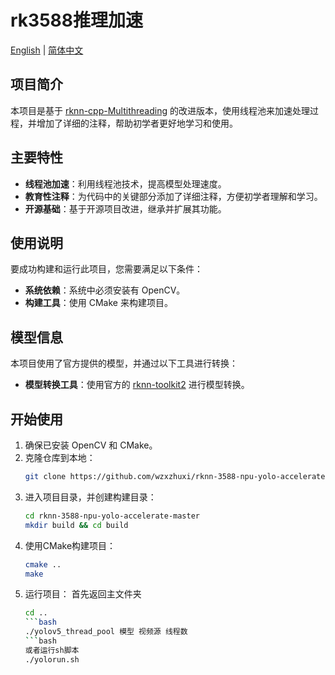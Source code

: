 # rk3588推理加速

[English](README.md) | [简体中文](README.zh.md)

## 项目简介

本项目是基于 [rknn-cpp-Multithreading](https://github.com/leafqycc/rknn-cpp-Multithreading?tab=readme-ov-file) 的改进版本，使用线程池来加速处理过程，并增加了详细的注释，帮助初学者更好地学习和使用。

## 主要特性

- **线程池加速**：利用线程池技术，提高模型处理速度。
- **教育性注释**：为代码中的关键部分添加了详细注释，方便初学者理解和学习。
- **开源基础**：基于开源项目改进，继承并扩展其功能。

## 使用说明

要成功构建和运行此项目，您需要满足以下条件：

- **系统依赖**：系统中必须安装有 OpenCV。
- **构建工具**：使用 CMake 来构建项目。

## 模型信息

本项目使用了官方提供的模型，并通过以下工具进行转换：

- **模型转换工具**：使用官方的 [rknn-toolkit2](https://github.com/rockchip-linux/rknn-toolkit2/tree/master) 进行模型转换。

## 开始使用

1. 确保已安装 OpenCV 和 CMake。
2. 克隆仓库到本地：
   ```bash
   git clone https://github.com/wzxzhuxi/rknn-3588-npu-yolo-accelerate
3. 进入项目目录，并创建构建目录：
   ```bash
   cd rknn-3588-npu-yolo-accelerate-master
   mkdir build && cd build
4. 使用CMake构建项目：
   ```bash
   cmake ..
   make
5. 运行项目：
   首先返回主文件夹
   ```bash
   cd ..
   ```bash
   ./yolov5_thread_pool 模型 视频源 线程数
   ```bash
   或者运行sh脚本
   ./yolorun.sh
